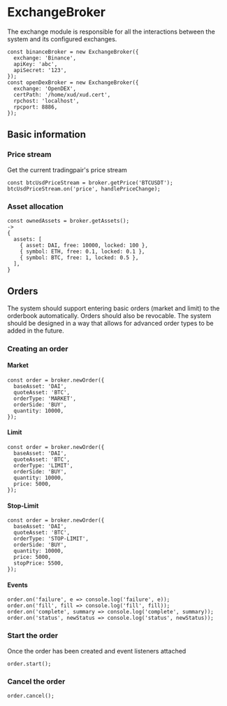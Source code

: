 # ExchangeBroker

The exchange module is responsible for all the interactions between the system and its configured exchanges.

```
const binanceBroker = new ExchangeBroker({
  exchange: 'Binance',
  apiKey: 'abc',
  apiSecret: '123',
});
const openDexBroker = new ExchangeBroker({
  exchange: 'OpenDEX',
  certPath: '/home/xud/xud.cert',
  rpchost: 'localhost',
  rpcport: 8886,
});
```

## Basic information

### Price stream

Get the current tradingpair's price stream

```
const btcUsdPriceStream = broker.getPrice('BTCUSDT');
btcUsdPriceStream.on('price', handlePriceChange);
```

### Asset allocation

```
const ownedAssets = broker.getAssets();
->
{
  assets: [
    { asset: DAI, free: 10000, locked: 100 },
    { symbol: ETH, free: 0.1, locked: 0.1 },
    { symbol: BTC, free: 1, locked: 0.5 },
  ],
}
```

## Orders

The system should support entering basic orders (market and limit) to the orderbook automatically. Orders should also be revocable. The system should be designed in a way that allows for advanced order types to be added in the future.

### Creating an order

#### Market

```
const order = broker.newOrder({
  baseAsset: 'DAI',
  quoteAsset: 'BTC',
  orderType: 'MARKET',
  orderSide: 'BUY',
  quantity: 10000,
});
```

#### Limit

```
const order = broker.newOrder({
  baseAsset: 'DAI',
  quoteAsset: 'BTC',
  orderType: 'LIMIT',
  orderSide: 'BUY',
  quantity: 10000,
  price: 5000,
});
```

#### Stop-Limit

```
const order = broker.newOrder({
  baseAsset: 'DAI',
  quoteAsset: 'BTC',
  orderType: 'STOP-LIMIT',
  orderSide: 'BUY',
  quantity: 10000,
  price: 5000,
  stopPrice: 5500,
});
```

#### Events

```
order.on('failure', e => console.log('failure', e));
order.on('fill', fill => console.log('fill', fill));
order.on('complete', summary => console.log('complete', summary));
order.on('status', newStatus => console.log('status', newStatus));
```

### Start the order

Once the order has been created and event listeners attached

```
order.start();
```

### Cancel the order

```
order.cancel();
```
